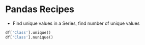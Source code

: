 # Pandas Recipes

* Find unique values in a Series, find number of unique values
```python
df['Class'].unique()
df['Class'].nunique()
```
